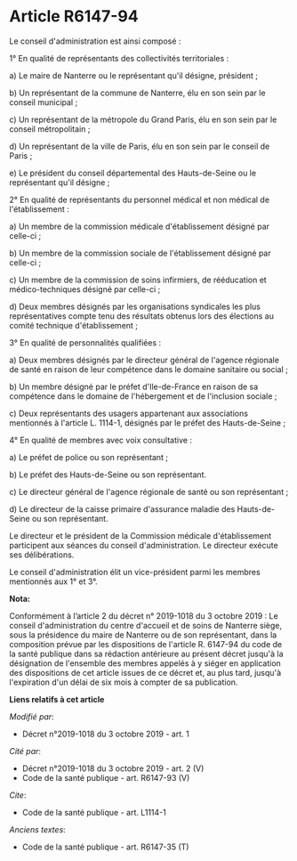 # Article R6147-94

Le conseil d'administration est ainsi composé :

1° En qualité de représentants des collectivités territoriales :

a) Le maire de Nanterre ou le représentant qu'il désigne, président ;

b) Un représentant de la commune de Nanterre, élu en son sein par le conseil municipal ;

c) Un représentant de la métropole du Grand Paris, élu en son sein par le conseil métropolitain ;

d) Un représentant de la ville de Paris, élu en son sein par le conseil de Paris ;

e) Le président du conseil départemental des Hauts-de-Seine ou le représentant qu'il désigne ;

2° En qualité de représentants du personnel médical et non médical de l'établissement :

a) Un membre de la commission médicale d'établissement désigné par celle-ci ;

b) Un membre de la commission sociale de l'établissement désigné par celle-ci ;

c) Un membre de la commission de soins infirmiers, de rééducation et médico-techniques désigné par celle-ci ;

d) Deux membres désignés par les organisations syndicales les plus représentatives compte tenu des résultats obtenus lors des
élections au comité technique d'établissement ;

3° En qualité de personnalités qualifiées :

a) Deux membres désignés par le directeur général de l'agence régionale de santé en raison de leur compétence dans le domaine
sanitaire ou social ;

b) Un membre désigné par le préfet d'Ile-de-France en raison de sa compétence dans le domaine de l'hébergement et de
l'inclusion sociale ;

c) Deux représentants des usagers appartenant aux associations mentionnés à l'article L. 1114-1, désignés par le préfet des
Hauts-de-Seine ;

4° En qualité de membres avec voix consultative :

a) Le préfet de police ou son représentant ;

b) Le préfet des Hauts-de-Seine ou son représentant.

c) Le directeur général de l'agence régionale de santé ou son représentant ;

d) Le directeur de la caisse primaire d'assurance maladie des Hauts-de-Seine ou son représentant.

Le directeur et le président de la Commission médicale d'établissement participent aux séances du conseil d'administration.
Le directeur exécute ses délibérations.

Le conseil d'administration élit un vice-président parmi les membres mentionnés aux 1° et 3°.

**Nota:**

Conformément à l’article 2 du décret n° 2019-1018 du 3 octobre 2019 : Le conseil d'administration du centre d'accueil et de
soins de Nanterre siège, sous la présidence du maire de Nanterre ou de son représentant, dans la composition prévue par les
dispositions de l'article R. 6147-94 du code de la santé publique dans sa rédaction antérieure au présent décret jusqu'à la
désignation de l'ensemble des membres appelés à y siéger en application des dispositions de cet article issues de ce décret
et, au plus tard, jusqu'à l'expiration d'un délai de six mois à compter de sa publication.

**Liens relatifs à cet article**

_Modifié par_:

  - Décret n°2019-1018 du 3 octobre 2019 - art. 1

_Cité par_:

  - Décret n°2019-1018 du 3 octobre 2019 - art. 2 (V)
  - Code de la santé publique - art. R6147-93 (V)

_Cite_:

  - Code de la santé publique - art. L1114-1

_Anciens textes_:

  - Code de la santé publique - art. R6147-35 (T)
